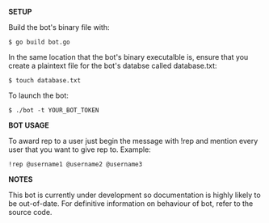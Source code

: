 **SETUP**

Build the bot's binary file with:
```
$ go build bot.go
```

In the same location that the bot's binary executalble is,
ensure that you create a plaintext file for the bot's
databse called database.txt:
```
$ touch database.txt
```

To launch the bot:
```
$ ./bot -t YOUR_BOT_TOKEN
```

**BOT USAGE**

To award rep to a user just begin the message with !rep and
mention every user that you want to give rep to. Example:
```
!rep @username1 @username2 @username3
```

**NOTES**

This bot is currently under development so documentation is
highly likely to be out-of-date. For definitive information
on behaviour of bot, refer to the source code.